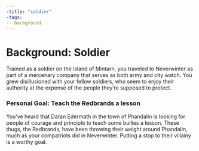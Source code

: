 ```yaml
---
-title: "soldier"
-tags:
-- background
---
```

# Background: Soldier
Trained as a soldier on the island of Mintarn, you traveled to Neverwinter as part of a mercenary company that serves as both army and city watch. You grew disillusioned with your fellow soldiers, who seem to enjoy their authority at the expense of the people they’re supposed to protect.

### Personal Goal: Teach the Redbrands a lesson
You’ve heard that Daran Edermath in the town of Phandalin is looking for people of courage and principle to teach some bullies a lesson. These thugs, the Redbrands, have been throwing their weight around Phandalin, much as your compatriots did in Neverwinter. Putting a stop to their villainy is a worthy goal.